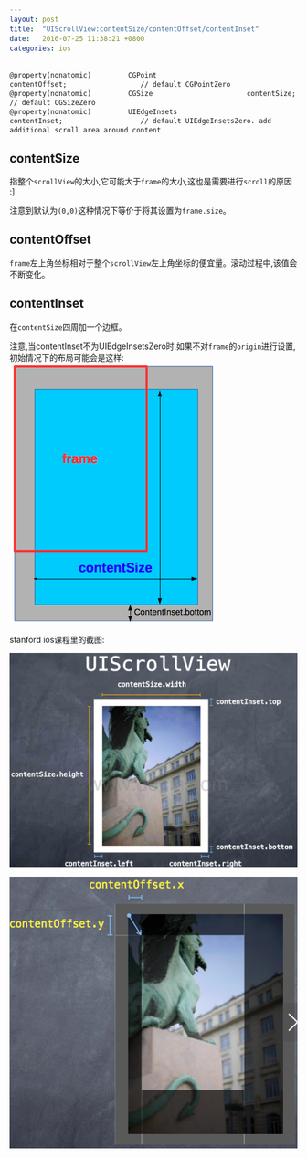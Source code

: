 ```yaml
---
layout: post
title:  "UIScrollView:contentSize/contentOffset/contentInset"
date:   2016-07-25 11:38:21 +0800
categories: ios
---
```


```objc
@property(nonatomic)         CGPoint                      contentOffset;                  // default CGPointZero
@property(nonatomic)         CGSize                       contentSize;                    // default CGSizeZero
@property(nonatomic)         UIEdgeInsets                 contentInset;                   // default UIEdgeInsetsZero. add additional scroll area around content
```

## contentSize

指整个`scrollView`的大小,它可能大于`frame`的大小,这也是需要进行`scroll`的原因 :]

注意到默认为`(0,0)`这种情况下等价于将其设置为`frame.size`。

## contentOffset

`frame`左上角坐标相对于整个`scrollView`左上角坐标的便宜量。滚动过程中,该值会不断变化。

## contentInset

在`contentSize`四周加一个边框。

注意,当contentInset不为UIEdgeInsetsZero时,如果不对`frame`的`origin`进行设置,初始情况下的布局可能会是这样:
![default](/src/images/20160725/default.png)


stanford ios课程里的截图:

![contentInset](/src/images/20160725/contentInset.png)

![contentOffset](/src/images/20160725/contentOffset.png)
